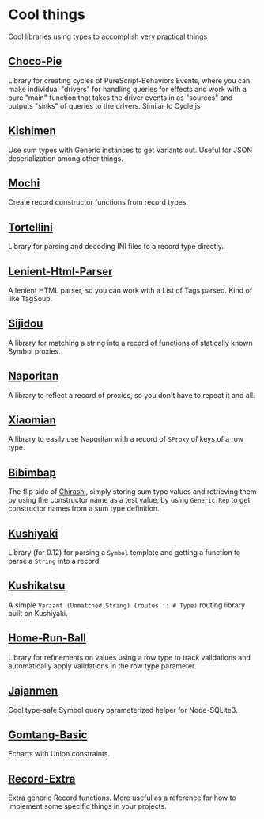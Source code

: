 # Cool things

Cool libraries using types to accomplish very practical things

## [Choco-Pie](https://github.com/justinwoo/purescript-Choco-Pie)

Library for creating cycles of PureScript-Behaviors Events, where you can make individual "drivers" for handling queries for effects and work with a pure "main" function that takes the driver events in as "sources" and outputs "sinks" of queries to the drivers. Similar to Cycle.js

## [Kishimen](https://github.com/justinwoo/purescript-kishimen)

Use sum types with Generic instances to get Variants out. Useful for JSON deserialization among other things.

## [Mochi](https://github.com/justinwoo/purescript-mochi)

Create record constructor functions from record types.

## [Tortellini](https://github.com/justinwoo/purescript-Tortellini)

Library for parsing and decoding INI files to a record type directly.

## [Lenient-Html-Parser](https://github.com/justinwoo/purescript-Lenient-Html-Parser)

A lenient HTML parser, so you can work with a List of Tags parsed. Kind of like TagSoup.

## [Sijidou](https://github.com/justinwoo/purescript-sijidou)

A library for matching a string into a record of functions of statically known Symbol proxies.

## [Naporitan](https://github.com/justinwoo/purescript-naporitan)

A library to reflect a record of proxies, so you don't have to repeat it and all.

## [Xiaomian](https://github.com/justinwoo/purescript-xiaomian)

A library to easily use Naporitan with a record of `SProxy` of keys of a row type.

## [Bibimbap](https://github.com/justinwoo/purescript-bibimbap)

The flip side of [Chirashi](https://github.com/justinwoo/purescript-chirashi), simply storing sum type values and retrieving them by using the constructor name as a test value, by using `Generic.Rep` to get constructor names from a sum type definition.

## [Kushiyaki](https://github.com/justinwoo/purescript-kushiyaki)

Library (for 0.12) for parsing a `Symbol` template and getting a function to parse a `String` into a record.

## [Kushikatsu](https://github.com/justinwoo/purescript-kushikatsu)

A simple `Variant (Unmatched String) (routes :: # Type)` routing library built on Kushiyaki.

## [Home-Run-Ball](https://github.com/justinwoo/purescript-Home-Run-Ball)

Library for refinements on values using a row type to track validations and automatically apply validations in the row type parameter.

## [Jajanmen](https://github.com/justinwoo/purescript-jajanmen)

Cool type-safe Symbol query parameterized helper for Node-SQLite3.

## [Gomtang-Basic](https://github.com/justinwoo/purescript-Gomtang-Basic)

Echarts with Union constraints.

## [Record-Extra](https://github.com/justinwoo/purescript-Record-Extra)

Extra generic Record functions. More useful as a reference for how to implement some specific things in your projects.
